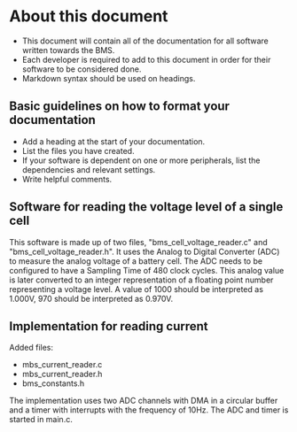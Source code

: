 # **About this document**

- This document will contain all of the documentation for all software written towards the BMS.
- Each developer is required to add to this document in order for their software to be considered done.
- Markdown syntax should be used on headings.

## **Basic guidelines on how to format your documentation**

- Add a heading at the start of your documentation.
- List the files you have created.
- If your software is dependent on one or more peripherals, list the dependencies and relevant settings.
- Write helpful comments.

## **Software for reading the voltage level of a single cell**

This software is made up of two files, "bms_cell_voltage_reader.c" and "bms_cell_voltage_reader.h".
It uses the Analog to Digital Converter (ADC) to measure the analog voltage of a battery cell. The ADC needs to be configured to have a Sampling Time of 480 clock cycles. This analog value is later converted to an integer representation of a floating point number representing a voltage level. A value of 1000 should be interpreted as 1.000V, 970 should be interpreted as 0.970V.

## Implementation for reading current
Added files:

- mbs_current_reader.c
- mbs_current_reader.h
- bms_constants.h

The implementation uses two ADC channels with DMA in a circular buffer and a timer with interrupts with the frequency of 10Hz. The ADC and timer is started in main.c.